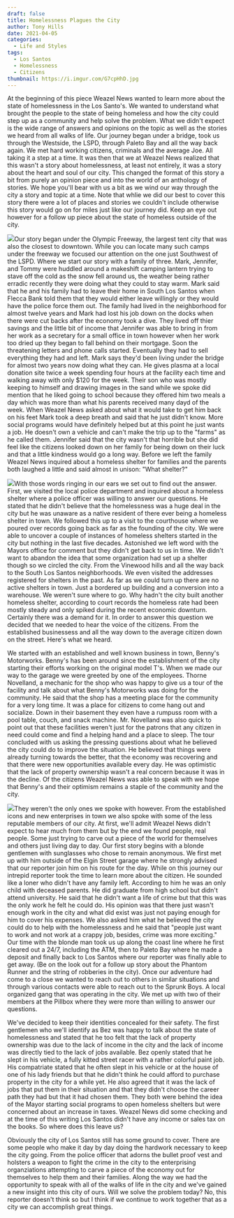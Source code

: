 ```yaml
---
draft: false
title: Homelessness Plagues the City
author: Tony Hills
date: 2021-04-05
categories:
  - Life and Styles
tags:
  - Los Santos
  - Homelessness
  - Citizens
thumbnail: https://i.imgur.com/G7cpHhD.jpg
---
```


At the beginning of this piece Weazel News wanted to learn more about the state of homelessness in the Los Santo's. We wanted to understand what brought the people to the state of being homeless and how the city could step up as a community and help solve the problem. What we didn't expect is the wide range of answers and opinions on the topic as well as the stories we heard from all walks of life. Our journey began under a bridge, took us through the Westside, the LSPD, through Paleto Bay and all the way back again. We met hard working citizens, criminals and the average Joe. All taking it a step at a time. It was then that we at Weazel News realized that this wasn't a story about homelessness, at least not entirely, it was a story about the heart and soul of our city. This changed the format of this story a bit from purely an opinion piece and into the world of an anthology of stories. We hope you'll bear with us a bit as we wind our way through the city a story and topic at a time. Note that whlie we did our best to cover this story there were a lot of places and stories we couldn't include otherwise this story would go on for miles just like our journey did. Keep an eye out however for a follow up piece about the state of homeless outside of the city.

<img src="https://i.imgur.com/G7cpHhD.jpg" class="photo photo-left"/>Our story began under the Olympic Freeway, the largest tent city that was also the closest to downtown. While you can locate many such camps under the freeway we focused our attention on the one just Southwest of the LSPD. Where we start our story with a family of three. Mark, Jennifer, and Tommy were huddled around a makeshift camping lantern trying to stave off the cold as the snow fell around us, the weather being rather erradic recently they were doing what they could to stay warm. Mark said that he and his family had to leave their home in South Los Santos when Flecca Bank told them that they would either leave willingly or they would have the police force them out. The family had lived in the neighborhood for almost twelve years and Mark had lost his job down on the docks when there were cut backs after the economy took a dive. They lived off thier savings and the little bit of income that Jennifer was able to bring in from her work as a secretary for a small office in town however when her work too dried up they began to fall behind on their mortgage. Soon the threatening letters and phone calls started. Eventually they had to sell everything they had and left. Mark says they'd been living under the bridge for almost two years now doing what they can. He gives plasma at a local donation site twice a week spending four hours at the facility each time and walking away with only $120 for the week. Their son who was mostly keeping to himself and drawing images in the sand while we spoke did mention that he liked going to school because they offered him two meals a day which was more than what his parents received many dayd of the week. When Weazel News asked about what it would take to get him back on his feet Mark took a deep breath and said that he just didn't know. More social programs would have definitely helped but at this point he just wants a job. He doesn't own a vehicle and can't make the trip up to the "farms" as he called them. Jennifer said that the city wasn't that horrible but she did feel like the citizens looked down on her family for being down on their luck and that a little kindness would go a long way. Before we left the family Weazel News inquired about a homeless shelter for families and the parents both laughed a little and said almost in unison: "What shelter?"

<img src="https://i.imgur.com/CKbsY6M" class="photo photo-right"/>With those words ringing in our ears we set out to find out the answer. First, we visited the local police department and inquired about a homeless shelter where a police officer was willing to answer our questions. He stated that he didn't believe that the homelessness was a huge deal in the city but he was unaware as a native resident of there ever being a homeless shelter in town. We followed this up to a visit to the courthouse where we poured over records going back as far as the founding of the city. We were able to uncover a couple of instances of homeless shelters started in the city but nothing in the last five decades. Astonished we left word with the Mayors office for comment but they didn't get back to us in time. We didn't want to abandon the idea that some organization had set up a shelter though so we circled the city. From the Vinewood hills and all the way back to the South Los Santos neighborhoods. We even visited the addresses registered for shelters in the past. As far as we could turn up there are no active shelters in town. Just a bordered up building and a conversion into a warehouse. We weren't sure where to go. Why hadn't the city built another homeless shelter, according to court records the homeless rate had been mostly steady and only spiked during the recent economic downturn. Certainly there was a demand for it. In order to answer this question we decided that we needed to hear the voice of the citizens. From the established businessess and all the way down to the average citizen down on the street. Here's what we heard.

We started with an established and well known business in town, Benny's Motorworks. Benny's has been around since the establishment of the city starting their efforts working on the original model T's. When we made our way to the garage we were greeted by one of the employees. Thorne Novelland, a mechanic for the shop who was happy to give us a tour of the facility and talk about what Benny's Motorworks was doing for the community. He said that the shop has a meeting place for the community for a very long time. It was a place for citizens to come hang out and socialize. Down in their basement they even have a rumpuss room with a pool table, couch, and snack machine. Mr. Novelland was also quick to point out that these facilities weren't just for the patrons that any citizen in need could come and find a helping hand and a place to sleep. The tour concluded with us asking the pressing questions about what he believed the city could do to improve the situation. He believed that things were already turning towards the better, that the economy was recovering and that there were new opportunities available every day. He was optimistic that the lack of property ownership wasn't a real concern because it was in the decline. Of the citizens Weazel News was able to speak with we hope that Benny's and their optimism remains a staple of the community and the city.

<img src="https://i.imgur.com/AwAfWiW" class="photo photo-left"/>They weren't the only ones we spoke with however. From the established icons and new enterprises in town we also spoke with some of the less reputable members of our city. At first, we'll admit Weazel News didn't expect to hear much from them but by the end we found people, real people. Some just trying to carve out a piece of the world for themselves and others just living day to day. Our first story begins with a blonde gentlemen with sunglasses who chose to remain anonymous. We first met up with him outside of the Elgin Street garage where he strongly advised that our reporter join him on his route for the day. While on this journey our intrepid reporter took the time to learn more about the citizen. He sounded like a loner who didn't have any family left. According to him he was an only child with deceased parents. He did graduate from high school but didn't attend university. He said that he didn't want a life of crime but that this was the only work he felt he could do. His opinion was that there just wasn't enough work in the city and what did exist was just not paying enough for him to cover his expenses. We also asked him what he believed the city could do to help with the homelessness and he said that "people just want to work and not work at a crappy job, besides, crime was more exciting." Our time with the blonde man took us up along the coast line where he first cleared out a 24/7, including the ATM, then to Paleto Bay where he made a deposit and finally back to Los Santos where our reporter was finally able to get away. (Be on the look out for a follow up story about the Phantom Runner and the string of robberies in the city). Once our adventure had come to a close we wanted to reach out to others in similar situations and through various contacts were able to reach out to the Sprunk Boys. A local organized gang that was operating in the city. We met up with two of their members at the Pillbox where they were more than willing to answer our questions.

We've decided to keep their identities concealed for their safety. The first gentlemen who we'll identify as Bez was happy to talk about the state of homelessness and stated that he too felt that the lack of property ownership was due to the lack of income in the city and the lack of income was directly tied to the lack of jobs available. Bez openly stated that he slept in his vehicle, a fully kitted street racer with a rather colorful paint job. His compatriate stated that he often slept in his vehicle or at the house of one of his lady friends but that he didn't think he could afford to purchase property in the city for a while yet. He also agreed that it was the lack of jobs that put them in their situation and that they didn't choose the career path they had but that it had chosen them. They both were behind the idea of the Mayor starting social programs to open homeless shelters but were concerned about an increase in taxes. Weazel News did some checking and at the time of this writing Los Santos didn't have any income or sales tax on the books. So where does this leave us?

Obviously the city of Los Santos still has some ground to cover. There are some people who make it day by day doing the hardwork necessary to keep the city going. From the police officer that adorns the bullet proof vest and holsters a weapon to fight the crime in the city to the enterprising organziations attempting to carve a piece of the economy out for themselves to help them and their families. Along the way we had the opportunity to speak with all of the walks of life in the city and we've gained a new insight into this city of ours. Will we solve the problem today? No, this reporter doesn't think so but I think if we continue to work together that as a city we can accomplish great things.
